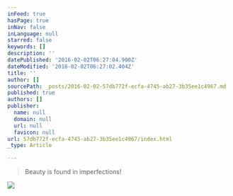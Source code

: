 ```yaml
---
inFeed: true
hasPage: true
inNav: false
inLanguage: null
starred: false
keywords: []
description: ''
datePublished: '2016-02-02T06:27:04.900Z'
dateModified: '2016-02-02T06:27:02.404Z'
title: ''
author: []
sourcePath: _posts/2016-02-02-57db772f-ecfa-4745-ab27-3b35ee1c4967.md
published: true
authors: []
publisher:
  name: null
  domain: null
  url: null
  favicon: null
url: 57db772f-ecfa-4745-ab27-3b35ee1c4967/index.html
_type: Article

---
```

> Beauty is found in imperfections!

![](https://s3-us-west-2.amazonaws.com/the-grid-img/p/6ef8367d1b42007883597e384e4097613fb4ad76.jpg)
